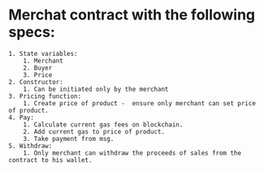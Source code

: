 # Merchat contract with the following specs:

    1. State variables:
        1. Merchant
        2. Buyer
        3. Price
    2. Constructor:
        1. Can be initiated only by the merchant
    3. Pricing function:
        1. Create price of product -  ensure only merchant can set price of product.
    4. Pay:
        1. Calculate current gas fees on blockchain.
        2. Add current gas to price of product.
        3. Take payment from msg.
    5. Withdraw:
        1. Only merchant can withdraw the proceeds of sales from the contract to his wallet.
